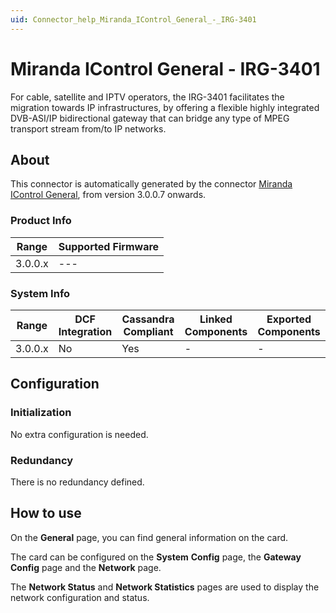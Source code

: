 ```yaml
---
uid: Connector_help_Miranda_IControl_General_-_IRG-3401
---
```


# Miranda IControl General - IRG-3401

For cable, satellite and IPTV operators, the IRG-3401 facilitates the migration towards IP infrastructures, by offering a flexible highly integrated DVB-ASI/IP bidirectional gateway that can bridge any type of MPEG transport stream from/to IP networks.

## About

This connector is automatically generated by the connector [Miranda IControl General](xref:Connector_help_Miranda_IControl_General), from version 3.0.0.7 onwards.

### Product Info

| **Range** | **Supported Firmware** |
|-----------|------------------------|
| 3.0.0.x   | ---                    |

### System Info

| **Range** | **DCF Integration** | **Cassandra Compliant** | **Linked Components** | **Exported Components** |
|-----------|---------------------|-------------------------|-----------------------|-------------------------|
| 3.0.0.x   | No                  | Yes                     | \-                    | \-                      |

## Configuration

### Initialization

No extra configuration is needed.

### Redundancy

There is no redundancy defined.

## How to use

On the **General** page, you can find general information on the card.

The card can be configured on the **System** **Config** page, the **Gateway** **Config** page and the **Network** page.

The **Network Status** and **Network Statistics** pages are used to display the network configuration and status.
